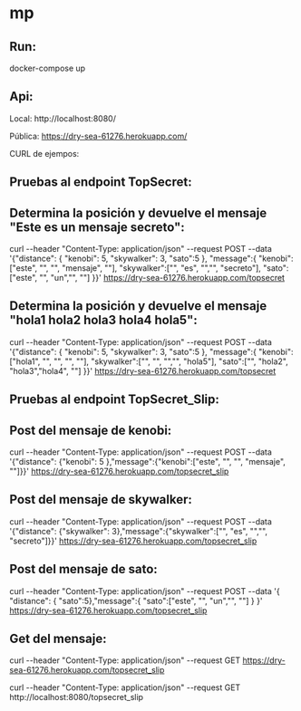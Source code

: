 # mp

Run:
---
docker-compose up


Api:
----
Local: http://localhost:8080/

Pública: https://dry-sea-61276.herokuapp.com/


CURL de ejempos:


Pruebas al endpoint TopSecret:
---

Determina la posición y devuelve el mensaje "Este es un mensaje secreto":
---


curl --header "Content-Type: application/json" --request POST --data '{"distance": { "kenobi": 5, "skywalker": 3, "sato":5 }, "message":{ "kenobi":["este", "", "", "mensaje", ""], "skywalker":["", "es", "","", "secreto"], "sato":["este", "", "un","", ""] }}' https://dry-sea-61276.herokuapp.com/topsecret


Determina la posición y devuelve el mensaje "hola1 hola2 hola3 hola4 hola5":  
---


curl --header "Content-Type: application/json" --request POST --data '{"distance": { "kenobi": 5, "skywalker": 3, "sato":5 }, "message":{ "kenobi":["hola1", "", "", "", ""], "skywalker":["", "", "","", "hola5"], "sato":["", "hola2", "hola3","hola4", ""] }}' https://dry-sea-61276.herokuapp.com/topsecret


Pruebas al endpoint TopSecret_Slip:
--


Post del mensaje de kenobi:
---

curl --header "Content-Type: application/json" --request POST --data '{"distance": {"kenobi": 5 },"message":{"kenobi":["este", "", "", "mensaje", ""]}}' https://dry-sea-61276.herokuapp.com/topsecret_slip


Post del mensaje de skywalker:
---


curl --header "Content-Type: application/json" --request POST --data '{"distance": {"skywalker": 3},"message":{"skywalker":["", "es", "","", "secreto"]}}' https://dry-sea-61276.herokuapp.com/topsecret_slip


Post del mensaje de sato:  
---

curl --header "Content-Type: application/json" --request POST --data '{ "distance": { "sato":5},"message":{ "sato":["este", "", "un","", ""] } }' https://dry-sea-61276.herokuapp.com/topsecret_slip


Get del mensaje:  
---
curl --header "Content-Type: application/json" --request GET https://dry-sea-61276.herokuapp.com/topsecret_slip

curl --header "Content-Type: application/json" --request GET http://localhost:8080/topsecret_slip
